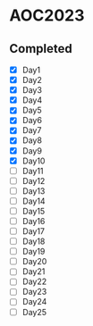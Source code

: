 # AOC2023

## **Completed**
- [x] Day1
- [x] Day2
- [x] Day3
- [x] Day4
- [x] Day5
- [x] Day6
- [x] Day7
- [x] Day8
- [x] Day9
- [x] Day10
- [ ] Day11
- [ ] Day12
- [ ] Day13
- [ ] Day14
- [ ] Day15
- [ ] Day16
- [ ] Day17
- [ ] Day18
- [ ] Day19
- [ ] Day20
- [ ] Day21
- [ ] Day22
- [ ] Day23
- [ ] Day24
- [ ] Day25
